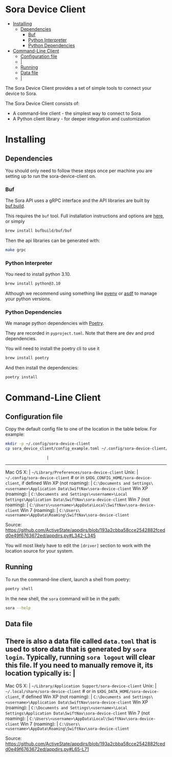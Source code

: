 Sora Device Client
=================

<!-- vim-markdown-toc GFM -->

* [Installing](#installing)
  * [Dependencies](#dependencies)
    * [Buf](#buf)
    * [Python Interpreter](#python-interpreter)
    * [Python Dependencies](#python-dependencies)
* [Command-Line Client](#command-line-client)
  * [Configuration file](#configuration-file)
  * [|](#)
  * [Running](#running)
  * [Data file](#data-file)
  * [|](#-1)

<!-- vim-markdown-toc -->

The Sora Device Client provides a set of simple tools to connect your device to Sora.

The Sora Device Client consists of:

 - A command-line client - the simplest way to connect to Sora
 - A Python client library - for deeper integration and customization

# Installing
## Dependencies

You should only need to follow these steps once per machine you are setting up to run the sora-device-client on.

### Buf

The Sora API uses a gRPC interface and the API libraries are built by
[buf.build](https://buf.build/).

This requires the `buf` tool. Full installation instructions and options are
[here](https://docs.buf.build/installation), or simply
```bash
brew install bufbuild/buf/buf
```

Then the api libraries can be generated with:
```bash
make grpc
```

### Python Interpreter
You need to install python 3.10.
```bash
brew install python@3.10
```
Although we recommend using something like [pyenv](https://github.com/pyenv/pyenv)
or [asdf](https://asdf-vm.com/) to manage your python versions.

### Python Dependencies

We manage python dependencies with [Poetry](https://python-poetry.org/).

They are recorded in `pyproject.toml`. Note that there are dev and prod dependencies.

You will need to install the poetry cli to use it
```bash
brew install poetry
```
And then install the dependencies:
```bash
poetry install
```

# Command-Line Client

## Configuration file
Copy the default config file to one of the location in the table below. For example:
```bash
mkdir -p ~/.config/sora-device-client
cp sora_device_client/config_example.toml ~/.config/sora-device-client/config.toml
```
                      |
------------------------------------------------------------
Mac OS X:             | `~/Library/Preferences/sora-device-client`
Unix:                 | `~/.config/sora-device-client`     # or in `$XDG_CONFIG_HOME/sora-device-client`, if defined
Win XP (not roaming): | `C:\Documents and Settings\<username>\Application Data\SwiftNav\sora-device-client`
Win XP (roaming):     | `C:\Documents and Settings\<username>\Local Settings\Application Data\SwiftNav\sora-device-client`
Win 7  (not roaming): | `C:\Users\<username>\AppData\Local\SwiftNav\sora-device-client`
Win 7  (roaming):     | `C:\Users\<username>\AppData\Roaming\SwiftNav\sora-device-client`

Source: https://github.com/ActiveState/appdirs/blob/193a2cbba58cce2542882fcedd0e49f6763672ed/appdirs.py#L342-L345

You will most likely have to edit the `[driver]` section to work with the location source for your system.

## Running
To run the command-line client, launch a shell from poetry:
```bash
poetry shell
```
In the new shell, the `sora` command will be in the path:
```bash
sora --help
```

## Data file
There is also a data file called `data.toml` that is used to store data that is generated by `sora login`. Typically, running `sora logout` will clear this file.
If you need to manually remove it, its location typically is:
                      |
-------------------------------------------------------------------------
Mac OS X:             | `~/Library/Application Support/sora-device-client`
Unix:                 | `~/.local/share/sora-device-client`    # or in `$XDG_DATA_HOME/sora-device-client`, if defined
Win XP (not roaming): | `C:\Documents and Settings\<username>\Application Data\SwiftNav\sora-device-client`
Win XP (roaming):     | `C:\Documents and Settings\<username>\Local Settings\Application Data\SwiftNav\sora-device-client`
Win 7  (not roaming): | `C:\Users\<username>\AppData\Local\SwiftNav\sora-device-client`
Win 7  (roaming):     | `C:\Users\<username>\AppData\Roaming\SwiftNav\sora-device-client`

Source: https://github.com/ActiveState/appdirs/blob/193a2cbba58cce2542882fcedd0e49f6763672ed/appdirs.py#L65-L71
